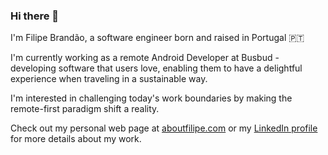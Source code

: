 ### Hi there 👋

  I'm Filipe Brandão, a software engineer born and raised in Portugal 🇵🇹

  I'm currently working as a remote Android Developer at Busbud - developing software that users love, enabling them to have a delightful experience when traveling in a sustainable way.

  I'm interested in challenging today's work boundaries by making the remote-first paradigm shift a reality.
  
  Check out my  personal web page at [aboutfilipe.com](https://aboutfilipe.com) or my [LinkedIn profile](https://www.linkedin.com/in/filipebrandao90/) for more details about my work.
<!--
**filipebrandao/filipebrandao** is a ✨ _special_ ✨ repository because its `README.md` (this file) appears on your GitHub profile.

Here are some ideas to get you started:

- 🔭 I’m currently working on ...
- 🌱 I’m currently learning ...
- 👯 I’m looking to collaborate on ...
- 🤔 I’m looking for help with ...
- 💬 Ask me about ...
- 📫 How to reach me: ...
- 😄 Pronouns: ...
- ⚡ Fun fact: ...
-->
